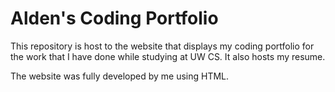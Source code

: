 # Alden's Coding Portfolio
This repository is host to the website that displays my coding portfolio for the work that I have done while studying at UW CS. It also hosts my resume. 

The website was fully developed by me using HTML. 
